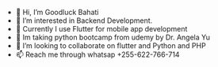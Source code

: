 - 👋 Hi, I’m Goodluck Bahati
- 👀 I’m interested in Backend Development.
- 🌱 Currently I use Flutter for mobile app development
- 🌱 Im taking python bootcamp from udemy by Dr. Angela Yu
- 💞️ I’m looking to collaborate on flutter and Python and PHP
- 📫 Reach me through whatsap +255-622-766-714

<!---
Goodluck06/Goodluck06 is a ✨ special ✨ repository because its `README.md` (this file) appears on your GitHub profile.
You can click the Preview link to take a look at your changes.
--->
